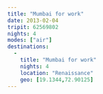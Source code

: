 ```yaml
---
title: "Mumbai for work"
date: 2013-02-04
tripit: 62569802
nights: 4
modes: ["air"]
destinations:
  -
    title: "Mumbai for work"
    nights: 4
    location: "Renaissance"
    geo: [19.1344,72.90125]
---
```



